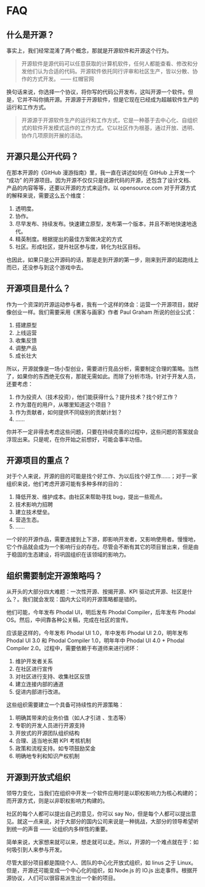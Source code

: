 # FAQ

## 什么是开源？

事实上，我们经常混淆了两个概念，那就是开源软件和开源这个行为。

> 开源软件是源代码可以任意获取的计算机软件，任何人都能查看、修改和分发他们认为合适的代码。开源软件依托同行评审和社区生产，皆以分散、协作的方式开发。 —— 红帽官网

换句话来说，你选择一个协议，将你写的代码公开发布，这叫开源一个软件。但是，它并不叫你搞开源。开源源于开源软件，但是它现在已经成为超越软件生产的运行和工作方式。

> 开源源于开源软件生产的运行和工作方式，它是一种基于去中心化、自组织式的软件开发模式运作的工作方式。它以社区作为根基，通过开放、透明、协作几项原则开展的活动。

## 开源只是公开代码？

在那本开源的《GitHub 漫游指南》里，我一直在讲述如何在 GitHub 上开发一个 “成功” 的开源项目。因为开源不仅仅只是说源代码的开源，还包含了设计文档、产品的内容等等，还要以开源的方式来运作。以 opensource.com 对于开源方式的解释来说，需要这么五个维度：

1. 透明度。
2. 协作。
3. 尽早发布、持续发布。快速建立原型，发布第一个版本，并且不断地快速地迭代。
4. 精英制度。根据提出的最佳方案做决定的方式
5. 社区。形成社区，提升社区参与度，转化为社区目标。

也因此，如果只是公开源码的话，那是走到开源的第一步，刚来到开源的起跑线上而已，还没参与到这个游戏中去。

## 开源项目是什么？

作为一个资深的开源运动参与者，我有一个这样的体会：运营一个开源项目，就好像创业一样。我们需要采用《黑客与画家》作者 Paul Graham 所说的创业公式：

1. 搭建原型
2. 上线运营
3. 收集反馈
4. 调整产品
5. 成长壮大

所以，开源就像是一场小型创业，需要进行竞品分析，需要制定合理的策略。当然了，如果你的东西绝无仅有，那就无需如此。而除了分析市场，针对于开发人员，还要考虑：

1. 作为投资人（技术投资），他们能获得什么？提升技术？找个好工作？
2. 作为潜在的用户，从哪里知道这个项目？
3. 作为贡献者，如何提供不同级别的贡献计划？
4. ……

你并不一定非得去考虑这些问题，只要在持续完善的过程中，这些问题的答案就会浮现出来。只是呢，在你开始之前想好，可能会事半功倍。

## 开源项目的重点？

对于个人来说，开源的目的可能是找个好工作、为以后找个好工作……；对于一家组织来说，他们考虑开源可能有多种多样的目的：

1. 降低开发、维护成本。由社区来帮助寻找 bug，提出一些观点。
2. 技术影响力招聘
3. 建立技术壁垒。
4. 营造生态。
5. ……

一个好的开源作品，需要连接到上下游，即影响开发者，又影响使用者。慢慢地，它个作品就会成为一个影响行业的存在。尽管会不断有其它的项目冒出来，但是由于稳固的生态建设，将巩固组织在该领域的影响力。

## 组织需要制定开源策略吗？

从开头的大部分四大难题：一次性开源、按揭开源、KPI 驱动式开源、社区是什么？。我们就会发现：国内大公司的开源策略都是错的。

他们可能，今年发布 Phodal UI，明后发布 Phodal Compiler，后年发布 Phodal OS。然后，中间靠各种公关稿，完成在社区的宣传。

应该是这样的，今年发布 Phodal UI 1.0，年中发布 Phodal UI 2.0，明年发布 Phodal UI 3.0 和 Phodal Compiler 1.0，明年年中 Phodal UI 4.0 + Phodal Compiler 2.0。过程中，需要依赖于布道师来进行闭环：

1. 维护开发者关系
2. 在社区进行宣传
3. 对社区进行支持、收集社区反馈
4. 建立连接内部的通道
5. 促进内部进行改进。

这些组织需要建立一个具备可持续性的开源策略：

1. 明确其带来的业务价值（如人才引进 、生态等）
2. 专职的开发人员进行开源支持
3. 开放式的开源团队组织结构
4. 合理、适当地长期 KPI 考核机制
5. 政策和流程支持。如专项鼓励奖金
6. 明确地专利和知识产权机制 

## 开源到开放式组织

领导力变化，当我们在组织中开发一个软件应用时是以职权影响力为核心构建的；而开源方式，则是以非职权影响力构建的。

社区的每个人都可以提出自己的意见，你可以 say No，但是每个人都可以提出意见。就这一点来说，对于大部分的国内公司来说是一种挑战，大部分的领导希望听到统一的声音  —— 论组织内多样性的重要。

简单来说，大家想来就可以来，想走就可以走。所以，开源的一个难点就在于：如何吸引到人来参与开发。

尽管大部分项目都是围绕个人、团队的中心化开放式组织，如 linus 之于 Linux。但是，开源还可能变成一个中心化的组织，如 Node.js 的 IO.js 出走事件。根据开源协议，人们可以很容易派生出一个新的项目。

